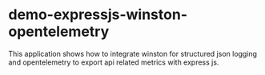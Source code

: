 # demo-expressjs-winston-opentelemetry
This application shows how to integrate winston for structured json logging and opentelemetry to export api related metrics with express js.
